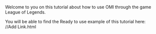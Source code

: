 Welcome to you on this tutorial about how to use OMI through the game League of Legends.  

You will be able to find the Ready to use example of this tutorial here:  
//Add Link.html  


